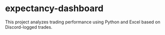 # expectancy-dashboard
This project analyzes trading performance using Python and Excel based on Discord-logged trades.
